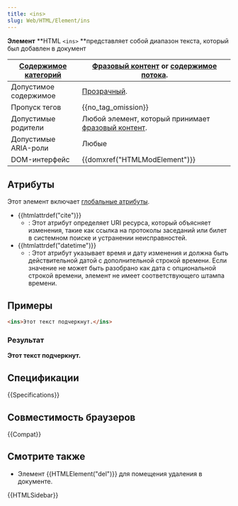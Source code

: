 ```yaml
---
title: <ins>
slug: Web/HTML/Element/ins
---
```

**Элемент** **HTML `<ins>` **представляет собой диапазон текста, который был добавлен в документ

| [Содержимое категорий](/ru/docs/HTML/Content_categories) | [Фразовый контент](/ru/docs/HTML/Content_categories#Phrasing_content) or [содержимое потока](/ru/docs/HTML/Content_categories#Flow_content). |
| -------------------------------------------------------- | ------------------------------------------------------------------------------------------------------------------------------------------- |
| Допустимое содержимое                                    | [Прозрачный](/ru/docs/HTML/Content_categories#Transparent_content_model).                                                                   |
| Пропуск тегов                                            | {{no_tag_omission}}                                                                                                                    |
| Допустимые родители                                      | Любой элемент, который принимает [фразовый контент](/ru/docs/HTML/Content_categories#Phrasing_content).                                      |
| Допустимые ARIA-роли                                     | Любые                                                                                                                                       |
| DOM-интерфейс                                            | {{domxref("HTMLModElement")}}                                                                                                    |

## Атрибуты

Этот элемент включает [глобальные атрибуты](/ru/docs/Web/HTML/Global_attributes).

- {{htmlattrdef("cite")}}
  - : Этот атрибут определяет URI ресурса, который объясняет изменения, такие как ссылка на протоколы заседаний или билет в системном поиске и устранении неисправностей.
- {{htmlattrdef("datetime")}}
  - : Этот атрибут указывает время и дату изменения и должна быть действительной датой с дополнительной строкой времени. Если значение не может быть разобрано как дата с опциональной строкой времени, элемент не имеет соответствующего штампа времени.

## Примеры

```html
<ins>Этот текст подчеркнут.</ins>
```

### Результат

**Этот текст подчеркнут.**

## Спецификации

{{Specifications}}

## Совместимость браузеров

{{Compat}}

## Смотрите также

- Элемент {{HTMLElement("del")}} для помещения удаления в документе.

{{HTMLSidebar}}
